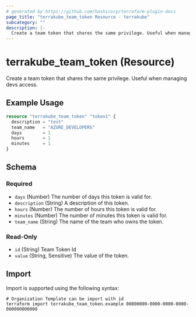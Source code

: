```yaml
---
# generated by https://github.com/hashicorp/terraform-plugin-docs
page_title: "terrakube_team_token Resource - terrakube"
subcategory: ""
description: |-
  Create a team token that shares the same privilege. Useful when managing devs access.
---
```


# terrakube_team_token (Resource)

Create a team token that shares the same privilege. Useful when managing devs access.

## Example Usage

```terraform
resource "terrakube_team_token" "token1" {
  description = "test"
  team_name   = "AZURE_DEVELOPERS"
  days        = 1
  hours       = 1
  minutes     = 1
}
```

<!-- schema generated by tfplugindocs -->
## Schema

### Required

- `days` (Number) The number of days this token is valid for.
- `description` (String) A description of this token.
- `hours` (Number) The number of hours this token is valid for.
- `minutes` (Number) The number of minutes this token is valid for.
- `team_name` (String) The name of the team who owns the token.

### Read-Only

- `id` (String) Team Token Id
- `value` (String, Sensitive) The value of the token.

## Import

Import is supported using the following syntax:

```shell
# Organization Template can be import with id
terraform import terrakube_team_token.example 00000000-0000-0000-0000-000000000000
```
